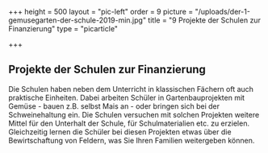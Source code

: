 +++
height = 500
layout = "pic-left"
order = 9
picture = "/uploads/der-1-gemusegarten-der-schule-2019-min.jpg"
title = "9 Projekte der Schulen zur Finanzierung"
type = "picarticle"

+++
## Projekte der Schulen zur Finanzierung

Die Schulen haben neben dem Unterricht in klassischen Fächern oft auch praktische Einheiten. Dabei arbeiten Schüler in Gartenbauprojekten mit Gemüse - bauen z.B. selbst Mais an -  oder bringen sich bei der Schweinehaltung ein. Die Schulen versuchen mit solchen Projekten weitere Mittel für den Unterhalt der Schule, für Schulmaterialien etc. zu erzielen. Gleichzeitig lernen die Schüler bei diesen Projekten etwas über die Bewirtschaftung von Feldern, was Sie Ihren Familien weitergeben können.